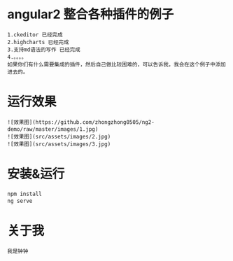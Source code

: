 # angular2 整合各种插件的例子
    1.ckeditor 已经完成
    2.highcharts 已经完成
    3.支持md语法的写作 已经完成
    4.。。。。
    如果你们有什么需要集成的插件，然后自己做比较困难的，可以告诉我，我会在这个例子中添加进去的。

# 运行效果
    ![效果图](https://github.com/zhongzhong0505/ng2-demo/raw/master/images/1.jpg)
    ![效果图](src/assets/images/2.jpg)
    ![效果图](src/assets/images/3.jpg)

# 安装&运行
    npm install 
    ng serve

# 关于我
    我是钟钟

    
